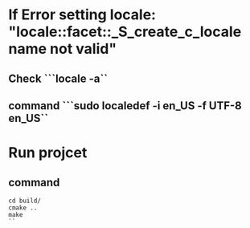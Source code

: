 # If Error setting locale: "locale::facet::_S_create_c_locale name not valid"
## Check ```locale -a``
## command ```sudo localedef -i en_US -f UTF-8 en_US``

# Run projcet
## command
```
cd build/
cmake ..
make
``
